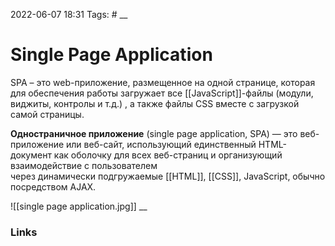 2022-06-07 18:31
Tags: #
__
# Single Page Application
SPA – это web-приложение, размещенное на одной странице, которая для обеспечения работы загружает все [[JavaScript]]-файлы (модули, виджиты, контролы и т.д.) , а также файлы CSS вместе с загрузкой самой страницы.

**Одностраничное приложение** (single page application, SPA) — это веб-приложение или веб-сайт, использующий единственный HTML-документ как оболочку для всех веб-страниц и организующий взаимодействие с пользователем через динамически подгружаемые [[HTML]], [[CSS]], JavaScript, обычно посредством AJAX.

![[single page application.jpg]]
__
### Links
